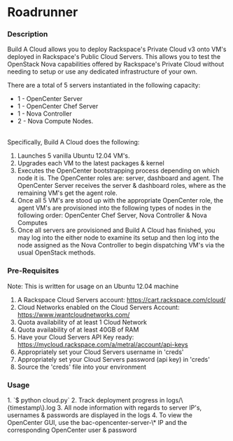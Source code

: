 <!---------------------------------------------------------------------------->

# Roadrunner

<!---------------------------------------------------------------------------->

<h3>Description</h3>
Build A Cloud allows you to deploy Rackspace's Private Cloud v3 onto VM's
deployed in Rackspace's Public Cloud Servers. This allows you to test the
OpenStack Nova capabilities offered by Rackspace's Private Cloud without
needing to setup or use any dedicated infrastructure of your own.

There are a total of 5 servers instantiated in the following capacity:

*   1 - OpenCenter Server
*   1 - OpenCenter Chef Server
*   1 - Nova Controller
*   2 - Nova Compute Nodes.

</br>
Specifically, Build A Cloud does the following:

1. Launches 5 vanilla Ubuntu 12.04 VM's.
2. Upgrades each VM to the latest packages & kernel
3. Executes the OpenCenter bootstrapping process depending on which node it is.
   The OpenCenter roles are: server, dashboard and agent.
   The OpenCenter Server receives the server & dashboard roles, where as the 
   remaining VM's get the agent role.
4. Once all 5 VM's are stood up with the appropriate OpenCenter role, the
   agent VM's are provisioned into the following types of nodes in the
   following order: OpenCenter Chef Server, Nova Controller & Nova Computes
5. Once all servers are provisioned and Build A Cloud has finished, 
   you may log into the either node to
   examine its setup and then log into the node assigned as the Nova
   Controller to begin dispatching VM's via the usual OpenStack methods.

<!---------------------------------------------------------------------------->
<h3>Pre-Requisites</h3>
Note: This is written for usage on an Ubuntu 12.04 machine

1. A Rackspace Cloud Servers account: https://cart.rackspace.com/cloud/
2. Cloud Networks enabled on the Cloud Servers Account: https://www.iwantcloudnetworks.com/
3. Quota availability of at least 1 Cloud Network
4. Quota availability of at least 40GB of RAM
5. Have your Cloud Servers API Key ready: https://mycloud.rackspace.com/a/metral/account/api-keys
6. Appropriately set your Cloud Servers username in 'creds'
7. Appropriately set your Cloud Servers password (api key) in 'creds'
8. Source the 'creds' file into your environment

<!---------------------------------------------------------------------------->

<h3>Usage</h3>
1. `$ python cloud.py`
2. Track deployment progress in logs/\{timestamp\}.log
3. All node information with regards to server IP's, usernames & passwords are
displayed in the logs
4. To view the OpenCenter GUI, use the bac-opencenter-server-\* IP and the
corresponding OpenCenter user & password
